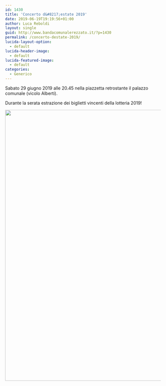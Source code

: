 ```yaml
---
id: 1430
title: 'Concerto d&#8217;estate 2019'
date: 2019-06-19T19:19:56+01:00
author: Luca Reboldi
layout: single
guid: http://www.bandacomunalerezzato.it/?p=1430
permalink: /concerto-destate-2019/
lucida-layout-option:
  - default
lucida-header-image:
  - default
lucida-featured-image:
  - default
categories:
  - Generico
---
```

Sabato 29 giugno 2019 alle 20.45 nella piazzetta retrostante il palazzo comunale (vicolo Alberti).&nbsp;

Durante la serata estrazione dei biglietti vincenti della lotteria 2019!

[<img loading="lazy" class="aligncenter size-full wp-image-1442" src="https://i2.wp.com/www.bandacomunalerezzato.it/wp-content/uploads/2019/06/suramericano.jpg?resize=620%2C877" alt="" width="620" height="877" srcset="https://i2.wp.com/www.bandacomunalerezzato.it/wp-content/uploads/2019/06/suramericano.jpg?w=679 679w, https://i2.wp.com/www.bandacomunalerezzato.it/wp-content/uploads/2019/06/suramericano.jpg?resize=212%2C300 212w" sizes="(max-width: 620px) 100vw, 620px" data-recalc-dims="1" />](https://i2.wp.com/www.bandacomunalerezzato.it/wp-content/uploads/2019/06/suramericano.jpg)